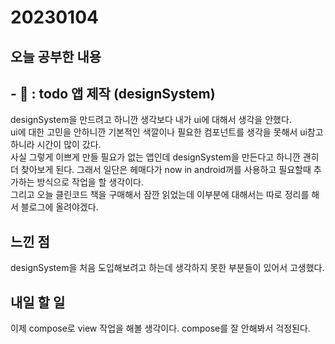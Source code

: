 # 20230104
## 오늘 공부한 내용
## - 📑 : todo 앱 제작 (designSystem)
designSystem을 만드려고 하니깐 생각보다 내가 ui에 대해서 생각을 안했다.   
ui에 대한 고민을 안하니깐 기본적인 색깔이나 필요한 컴포넌트를 생각을 못해서 ui참고하니라 시간이 많이 갔다.   
사실 그렇게 이쁘게 만들 필요가 없는 앱인데 designSystem을 만든다고 하니깐 괜히 더 찾아보게 된다.
그래서 일단은 헤매다가 now in android꺼를 사용하고 필요할때 추가하는 방식으로 작업을 할 생각이다.   
그리고 오늘 클린코드 책을 구매해서 잠깐 읽었는데 이부분에 대해서는 따로 정리를 해서 블로그에 올려야겠다.
## 느낀 점
designSystem을 처음 도입해보려고 하는데 생각하지 못한 부분들이 있어서 고생했다.

## 내일 할 일
이제 compose로 view 작업을 해볼 생각이다. compose를 잘 안해봐서 걱정된다.